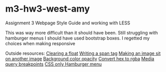 # m3-hw3-west-amy
Assignment 3 Webpage Style Guide and working with LESS

This was way more difficult than it should have been.
Still struggling with hamburger menus
I should have used bootstrap boxes. I regetted my choices when making responsive

Outside resources:
[Clearing a float](https://www.w3schools.com/Css/css_float_clear.asp)
[Writing a span tag](https://www.w3schools.com/tags/tag_span.asp)
[Making an image sit on another image](http://www.corelangs.com/css/box/ontop.html?fbclid=IwAR2PHxV0RFAx0jlF2qIN-g1LnTncg_8XTJesVDx3XCNV-vo4NnZ0m-jPfzc)
[Background color opacity](https://tutorialdeep.com/knowhow/apply-opacity-background-color-css/#:~:text=The%20short%20answer%20is%3A%20use%20the%20CSS%20color,you%20want%20to%20add%20text%20to%20the%20container.)
[Convert hex to rgba](https://coding.tools/hex-to-rgba#:~:text=%20How%20to%20convert%20from%20Hex%20to%20RGBA%3F,Color%20result%20String%20in%20correct%20syntax.%20More%20)
[Media query breakpoints](https://www.w3schools.com/css/css_rwd_mediaqueries.asp)
[CSS only Hamburger menu](https://code-boxx.com/simple-responsive-pure-css-hamburger-menu/)
